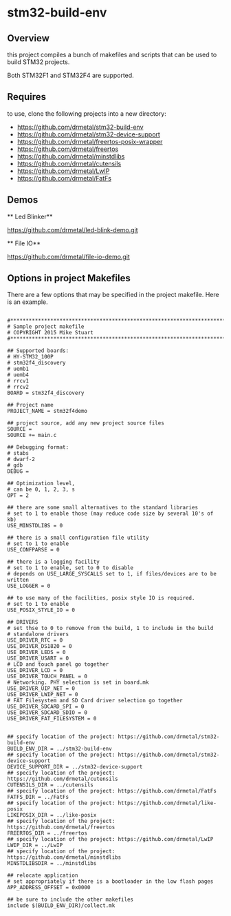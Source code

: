 stm32-build-env
===============

Overview
--------

this project compiles a bunch of makefiles and scripts that can be used to build STM32 projects.

Both STM32F1 and STM32F4 are supported.

Requires
--------

to use, clone the following projects into a new directory:

 - https://github.com/drmetal/stm32-build-env
 - https://github.com/drmetal/stm32-device-support
 - https://github.com/drmetal/freertos-posix-wrapper
 - https://github.com/drmetal/freertos
 - https://github.com/drmetal/minstdlibs
 - https://github.com/drmetal/cutensils
 - https://github.com/drmetal/LwIP
 - https://github.com/drmetal/FatFs
 
 
Demos
-----

** Led Blinker**

https://github.com/drmetal/led-blink-demo.git

** File IO**

https://github.com/drmetal/file-io-demo.git


Options in project Makefiles
----------------------------

There are a few options that may be specified in the project makefile. Here is an example.

``` make

#******************************************************************************
# Sample project makefile
# COPYRIGHT 2015 Mike Stuart
#******************************************************************************

## Supported boards:
# HY-STM32_100P
# stm32f4_discovery
# uemb1
# uemb4
# rrcv1
# rrcv2
BOARD = stm32f4_discovery

## Project name
PROJECT_NAME = stm32f4demo

## project source, add any new project source files
SOURCE =
SOURCE += main.c

## Debugging format:
# stabs
# dwarf-2
# gdb
DEBUG =

## Optimization level,
# can be 0, 1, 2, 3, s
OPT = 2

## there are some small alternatives to the standard libraries
# set to 1 to enable those (may reduce code size by several 10's of kb)
USE_MINSTDLIBS = 0

## there is a small configuration file utility
# set to 1 to enable
USE_CONFPARSE = 0

## there is a logging facility
# set to 1 to enable, set to 0 to disable
# depends on USE_LARGE_SYSCALLS set to 1, if files/devices are to be written
USE_LOGGER = 0

## to use many of the facilities, posix style IO is required.
# set to 1 to enable
USE_POSIX_STYLE_IO = 0

## DRIVERS
# set thse to 0 to remove from the build, 1 to include in the build
# standalone drivers
USE_DRIVER_RTC = 0
USE_DRIVER_DS1820 = 0
USE_DRIVER_LEDS = 0
USE_DRIVER_USART = 0
# LCD and touch panel go together
USE_DRIVER_LCD = 0
USE_DRIVER_TOUCH_PANEL = 0
# Networking. PHY selection is set in board.mk
USE_DRIVER_UIP_NET = 0
USE_DRIVER_LWIP_NET = 0
# FAT Filesystem and SD Card driver selection go together
USE_DRIVER_SDCARD_SPI = 0
USE_DRIVER_SDCARD_SDIO = 0
USE_DRIVER_FAT_FILESYSTEM = 0


## specify location of the project: https://github.com/drmetal/stm32-build-env
BUILD_ENV_DIR = ../stm32-build-env
## specify location of the project: https://github.com/drmetal/stm32-device-support
DEVICE_SUPPORT_DIR = ../stm32-device-support
## specify location of the project: https://github.com/drmetal/cutensils
CUTENSILS_DIR = ../cutensils
## specify location of the project: https://github.com/drmetal/FatFs
FATFS_DIR = ../FatFs
## specify location of the project: https://github.com/drmetal/like-posix
LIKEPOSIX_DIR = ../like-posix
## specify location of the project: https://github.com/drmetal/freertos
FREERTOS_DIR = ../freertos
## specify location of the project: https://github.com/drmetal/LwIP
LWIP_DIR = ../LwIP
## specify location of the project: https://github.com/drmetal/minstdlibs
MINSTDLIBSDIR = ../minstdlibs

## relocate application
# set appropriately if there is a bootloader in the low flash pages
APP_ADDRESS_OFFSET = 0x0000

## be sure to include the other makefiles
include $(BUILD_ENV_DIR)/collect.mk
```
